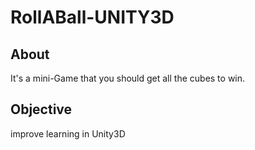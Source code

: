 # RollABall-UNITY3D

## About
It's a mini-Game that you should get all the cubes to win.

## Objective
improve learning in Unity3D

